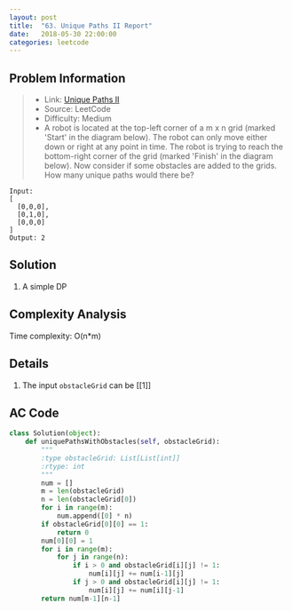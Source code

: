 ```yaml
---
layout: post
title:  "63. Unique Paths II Report"
date:   2018-05-30 22:00:00
categories: leetcode
---
```



## Problem Information

> * Link: [Unique Paths II](https://leetcode.com/problems/unique-paths-ii/description/)
> * Source: LeetCode
> * Difficulty: Medium
> * A robot is located at the top-left corner of a m x n grid (marked 'Start' in the diagram below). The robot can only move either down or right at any point in time. The robot is trying to reach the bottom-right corner of the grid (marked 'Finish' in the diagram below). Now consider if some obstacles are added to the grids. How many unique paths would there be?

```
Input:
[
  [0,0,0],
  [0,1,0],
  [0,0,0]
]
Output: 2
```

## Solution
1. A simple DP

## Complexity Analysis
Time complexity: O(n\*m)

## Details
1. The input `obstacleGrid` can be [[1]]

## AC Code

``` python
class Solution(object):
    def uniquePathsWithObstacles(self, obstacleGrid):
        """
        :type obstacleGrid: List[List[int]]
        :rtype: int
        """
        num = []
        m = len(obstacleGrid)
        n = len(obstacleGrid[0])
        for i in range(m):  
            num.append([0] * n)
        if obstacleGrid[0][0] == 1:
            return 0
        num[0][0] = 1
        for i in range(m):
            for j in range(n):
                if i > 0 and obstacleGrid[i][j] != 1:
                    num[i][j] += num[i-1][j]
                if j > 0 and obstacleGrid[i][j] != 1:
                    num[i][j] += num[i][j-1]
        return num[m-1][n-1]             
                    
```



[jekyll-docs]: https://jekyllrb.com/docs/home
[jekyll-gh]:   https://github.com/jekyll/jekyll
[jekyll-talk]: https://talk.jekyllrb.com/


